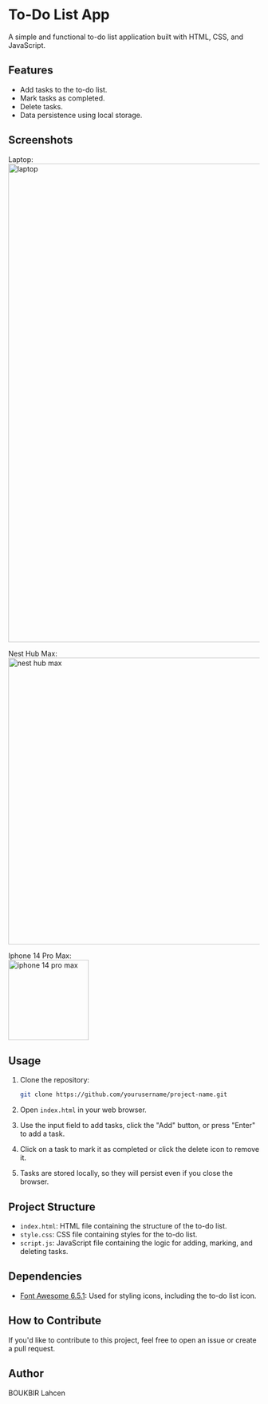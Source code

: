 
# To-Do List App

A simple and functional to-do list application built with HTML, CSS, and JavaScript.

## Features

- Add tasks to the to-do list.
- Mark tasks as completed.
- Delete tasks.
- Data persistence using local storage.

## Screenshots

Laptop:
<br>
<img width="960" alt="laptop" src="https://github.com/lahcenboukbir/To-Do-List/assets/98537666/53c76bba-ebad-461b-bf56-2537c97eaf55">

Nest Hub Max:
<br>
<img width="575" alt="nest hub max" src="https://github.com/lahcenboukbir/To-Do-List/assets/98537666/1ed916ba-451c-40a0-9b15-1db4dda518e7">

Iphone 14 Pro Max:
<br>
<img width="161" alt="iphone 14 pro max" src="https://github.com/lahcenboukbir/To-Do-List/assets/98537666/c1820805-1afb-4538-92af-3d8e5e02f33c">


## Usage

1. Clone the repository:

   ```bash
   git clone https://github.com/yourusername/project-name.git
   
   ```

2. Open `index.html` in your web browser.

3. Use the input field to add tasks, click the "Add" button, or press "Enter" to add a task.

4. Click on a task to mark it as completed or click the delete icon to remove it.

5. Tasks are stored locally, so they will persist even if you close the browser.

## Project Structure

- `index.html`: HTML file containing the structure of the to-do list.
- `style.css`: CSS file containing styles for the to-do list.
- `script.js`: JavaScript file containing the logic for adding, marking, and deleting tasks.

## Dependencies

- [Font Awesome 6.5.1](https://fontawesome.com/):  Used for styling icons, including the to-do list icon.

## How to Contribute

If you'd like to contribute to this project, feel free to open an issue or create a pull request.

## Author

BOUKBIR Lahcen
